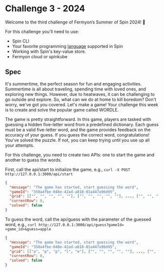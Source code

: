 # Challenge 3 - 2024

Welcome to the third challenge of Fermyon’s Summer of Spin 2024! 🥳

For this challenge you'll need to use:

- Spin CLI
- Your favorite programming [language](https://www.fermyon.com/wasm-languages/webassembly-language-support/) supported in Spin
- Working with Spin's key-value store.
- Fermyon cloud or spinkube

## Spec

It's summertime, the perfect season for fun and engaging activities. Summertime is all about traveling, spending time with loved ones, and exploring new things. However, due to heatwaves, it can be challenging to go outside and explore. So, what can we do at home to kill boredom? Don't worry, we've got you covered. Let's make a game! Your challenge this week is to create and solve the popular game called WORDLE.

The game is pretty straightforward. In this game, players are tasked with guessing a hidden five-letter word from a predefined dictionary. Each guess must be a valid five-letter word, and the game provides feedback on the accuracy of your guess. If you guess the correct word, congratulations! You've solved the puzzle. If not, you can keep trying until you use up all your attempts.

For this challenge, you need to create two APIs: one to start the game and another to guess the words.

First, call the api/start to initialize the game, e.g., `curl -X POST http://127.0.0.1:3000/api/start`

```json
{
  "message": "The game has started, start guessing the word",
  "gameId": "350a4fbe-048e-42ad-a818-01a447a96d95",
  "grid": [["", "", "", "", ""], ["", "", "", "", ""], ..., ["", "", "", "", ""]],
  "currentRow": 0,
  "solved": false
}

```

To guess the word, call the api/guess with the parameter of the guessed word, e.g., `curl http://127.0.0.1:3000/api/guess?gameId=<game_id>&guess=apple`

```json
{
  "message": "The game has started, start guessing the word",
  "gameId": "350a4fbe-048e-42ad-a818-01a447a96d95",
  "grid": [["a", "p", "p", "l", "e"], ["", "", "", "", ""], ..., ["", "", "", "", ""]],
  "currentRow": 0,
  "solved": false
}

```

